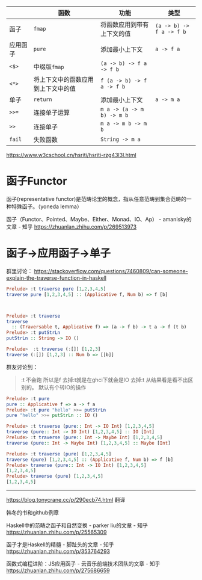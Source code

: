 |          | 函数                               | 功能                       | 类型                     |
| -------- | ---------------------------------- | -------------------------- | ------------------------ |
| 函子     | `fmap`                             | 将函数应用到带有上下文的值 | `(a -> b) -> f a -> f b` |
| 应用函子 | `pure`                             | 添加最小上下文             | `a -> f a`               |
| `<$>`    | 中缀版`fmap`                       | `(a -> b) -> f a -> f b`   |                          |
| `<*>`    | 将上下文中的函数应用到上下文中的值 | `f (a -> b) -> f a -> f b` |                          |
| 单子     | `return`                           | 添加最小上下文             | `a -> m a`               |
| `>>=`    | 连接单子运算                       | `m a -> (a -> m b) -> m b` |                          |
| `>>`     | 连接单子                           | `m a -> m b -> m b`        |                          |
| `fail`   | 失败函数                           | `String -> m a`            |                          |

https://www.w3cschool.cn/hsriti/hsriti-rzg43l3l.html



# 函子Functor


函子(representative functor)是范畴论里的概念，指从任意范畴到集合范畴的一种特殊函子。（yoneda lemma）




函子（Functor、Pointed、Maybe、Either、Monad、IO、Ap） - amanisky的文章 - 知乎
https://zhuanlan.zhihu.com/p/269513973


# 函子->应用函子->单子

群里讨论：
https://stackoverflow.com/questions/7460809/can-someone-explain-the-traverse-function-in-haskell

```haskell
Prelude> :t traverse pure [1,2,3,4,5]
traverse pure [1,2,3,4,5] :: (Applicative f, Num b) => f [b]
```

```haskell


Prelude> :t traverse
traverse
  :: (Traversable t, Applicative f) => (a -> f b) -> t a -> f (t b)
Prelude> :t putStrLn
putStrLn :: String -> IO ()

Prelude>  :t traverse (:[]) [1,2,3]
traverse (:[]) [1,2,3] :: Num b => [[b]]


```
群友讨论到：

> :t 不会跑 所以是f 
去掉:t就是在ghci下就会是IO
去掉:t 从结果看是看不出区别的。
默认有个转IO的操作


```haskell
Prelude> :t pure
pure :: Applicative f => a -> f a
Prelude> :t pure "hello" >>= putStrLn
pure "hello" >>= putStrLn :: IO ()

Prelude> :t traverse (pure:: Int -> IO Int) [1,2,3,4,5]
traverse (pure:: Int -> IO Int) [1,2,3,4,5] :: IO [Int]
Prelude> :t traverse (pure:: Int -> Maybe Int) [1,2,3,4,5]
traverse (pure:: Int -> Maybe Int) [1,2,3,4,5] :: Maybe [Int]

Prelude> :t traverse (pure) [1,2,3,4,5]
traverse (pure) [1,2,3,4,5] :: (Applicative f, Num b) => f [b]
Prelude> traverse (pure:: Int -> IO Int) [1,2,3,4,5]
[1,2,3,4,5]
Prelude> traverse (pure) [1,2,3,4,5]
[1,2,3,4,5]
```













-------------


https://blog.tonycrane.cc/p/290ecb74.html 翻译

韩冬的书和github例章

Haskell中的范畴之函子和自然变换 - parker liu的文章 - 知乎
https://zhuanlan.zhihu.com/p/25565309





函子才是Haskell的精髓 - 脚趾头的文章 - 知乎
https://zhuanlan.zhihu.com/p/353764293











函数式编程进阶：JS应用函子 - 云音乐前端技术团队的文章 - 知乎 https://zhuanlan.zhihu.com/p/275686659






























